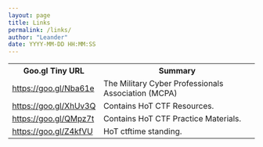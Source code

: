 ```yaml
---
layout: page
title: Links
permalink: /links/
author: "Leander"
date: YYYY-MM-DD HH:MM:SS
---
```

<table width="100%">
<tr>
      <th width="30%">Goo.gl Tiny URL</th>
      <th width="70%">Summary</th>
</tr>
<tr>
      <td><a href="https://goo.gl/Nba61e">https://goo.gl/Nba61e</a></td>
      <td>The Military Cyber Professionals Association (MCPA)</td>
</tr>
<tr>
      <td><a href="https://goo.gl/XhUv3Q">https://goo.gl/XhUv3Q</a></td>
      <td>Contains HoT CTF Resources.</td>
</tr>
<tr>
      <td><a href="https://goo.gl/QMpz7t">https://goo.gl/QMpz7t</a></td>
      <td>Contains HoT CTF Practice Materials.</td>
</tr>
<tr>
      <td><a href="https://goo.gl/Z4kfVU">https://goo.gl/Z4kfVU</a></td>
      <td>HoT ctftime standing.</td>
</tr>
</table>